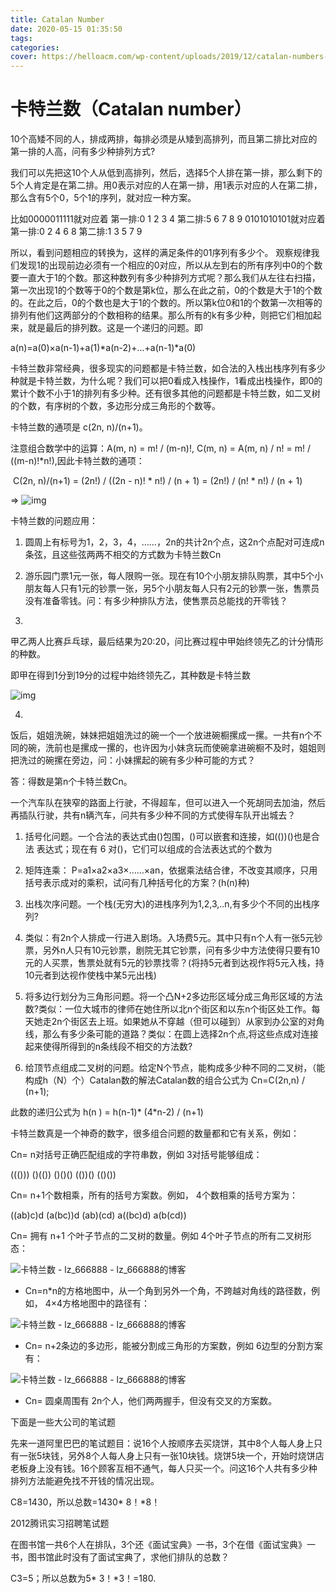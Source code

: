 ```yaml
---
title: Catalan Number
date: 2020-05-15 01:35:50
tags:
categories:
cover: https://helloacm.com/wp-content/uploads/2019/12/catalan-numbers-applications.jpg
---
```

<meta name="referrer" content="no-referrer" />

# 卡特兰数（Catalan number）

10个高矮不同的人，排成两排，每排必须是从矮到高排列，而且第二排比对应的第一排的人高，问有多少种排列方式?

我们可以先把这10个人从低到高排列，然后，选择5个人排在第一排，那么剩下的5个人肯定是在第二排。用0表示对应的人在第一排，用1表示对应的人在第二排，那么含有5个0，5个1的序列，就对应一种方案。

比如0000011111就对应着
第一排:0 1 2 3 4 
第二排:5 6 7 8 9 
0101010101就对应着
第一排:0 2 4 6 8
第二排:1 3 5 7 9

所以，看到问题相应的转换为，这样的满足条件的01序列有多少个。
观察规律我们发现1的出现前边必须有一个相应的0对应，所以从左到右的所有序列中0的个数要一直大于1的个数。那这种数列有多少种排列方式呢？那么我们从左往右扫描，第一次出现1的个数等于0的个数是第k位，那么在此之前，0的个数是大于1的个数的。在此之后，0的个数也是大于1的个数的。所以第k位0和1的个数第一次相等的排列有他们这两部分的个数相称的结果。那么所有的k有多少种，则把它们相加起来，就是最后的排列数。这是一个递归的问题。即  

a(n)=a(0)×a(n-1)+a(1)*a(n-2)+...+a(n-1)*a(0)

卡特兰数非常经典，很多现实的问题都是卡特兰数，如合法的入栈出栈序列有多少种就是卡特兰数，为什么呢？我们可以把0看成入栈操作，1看成出栈操作，即0的累计个数不小于1的排列有多少种。还有很多其他的问题都是卡特兰数，如二叉树的个数，有序树的个数，多边形分成三角形的个数等。



卡特兰数的通项是 c(2n, n)/(n+1)。


注意组合数学中的运算：A(m, n) = m! / (m-n)!,   C(m, n) = A(m, n) / n! = m! / ((m-n)!*n!),因此卡特兰数的通项：

​     C(2n, n)/(n+1) = (2n!) / ((2n - n)! * n!)  / (n + 1) = (2n!) / (n! * n!) / (n + 1)


=> ![img](https://wikimedia.org/api/rest_v1/media/math/render/svg/15115359a55c1ff29d7d56b61bd5c824e7c6b668)





卡特兰数的问题应用：

1. 圆周上有标号为1，2，3，4，……，2n的共计2n个点，这2n个点配对可连成n条弦，且这些弦两两不相交的方式数为卡特兰数Cn

2. 游乐园门票1元一张，每人限购一张。现在有10个小朋友排队购票，其中5个小朋友每人只有1元的钞票一张，另5个小朋友每人只有2元的钞票一张，售票员没有准备零钱。问：有多少种排队方法，使售票员总能找的开零钱？

3. 

   甲乙两人比赛乒乓球，最后结果为20∶20，问比赛过程中甲始终领先乙的计分情形的种数。

   即甲在得到1分到19分的过程中始终领先乙，其种数是卡特兰数


   
   ![img](http://www.cppblog.com/images/cppblog_com/abilitytao/5.gif)

4. 

   饭后，姐姐洗碗，妹妹把姐姐洗过的碗一个一个放进碗橱摞成一摞。一共有n个不同的碗，洗前也是摞成一摞的，也许因为小妹贪玩而使碗拿进碗橱不及时，姐姐则把洗过的碗摞在旁边，问：小妹摞起的碗有多少种可能的方式？

   答：得数是第n个卡特兰数Cn。



一个汽车队在狭窄的路面上行驶，不得超车，但可以进入一个死胡同去加油，然后再插队行驶，共有n辆汽车，问共有多少种不同的方式使得车队开出城去？

1. 括号化问题。一个合法的表达式由()包围，()可以嵌套和连接，如(())()也是合法 表达式；现在有 6 对()，它们可以组成的合法表达式的个数为

2. 矩阵连乘： P=a1×a2×a3×……×an，依据乘法结合律，不改变其顺序，只用括号表示成对的乘积，试问有几种括号化的方案？(h(n)种)

3. 出栈次序问题。一个栈(无穷大)的进栈序列为1,2,3,..n,有多少个不同的出栈序列?

4. 类似：有2n个人排成一行进入剧场。入场费5元。其中只有n个人有一张5元钞票，另外n人只有10元钞票，剧院无其它钞票，问有多少中方法使得只要有10元的人买票，售票处就有5元的钞票找零？(将持5元者到达视作将5元入栈，持10元者到达视作使栈中某5元出栈)

5. 将多边行划分为三角形问题。将一个凸N+2多边形区域分成三角形区域的方法数?类似：一位大城市的律师在她住所以北n个街区和以东n个街区处工作。每天她走2n个街区去上班。如果她从不穿越（但可以碰到）从家到办公室的对角线，那么有多少条可能的道路？类似：在圆上选择2n个点,将这些点成对连接起来使得所得到的n条线段不相交的方法数?

6. 给顶节点组成二叉树的问题。给定N个节点，能构成多少种不同的二叉树，（能构成h（N）个）Catalan数的解法Catalan数的组合公式为 Cn=C(2n,n) / (n+1);



此数的递归公式为 h(n ) = h(n-1)* (4*n-2) / (n+1)


卡特兰数真是一个神奇的数字，很多组合问题的数量都和它有关系，例如：

Cn= n对括号正确匹配组成的字符串数，例如 3对括号能够组成：



((())) ()(()) ()()() (())() (()())

Cn= n+1个数相乘，所有的括号方案数。例如， 4个数相乘的括号方案为：

((ab)c)d (a(bc))d (ab)(cd) a((bc)d) a(b(cd))

Cn= 拥有 n+1 个叶子节点的二叉树的数量。例如 4个叶子节点的所有二叉树形态：



![卡特兰数 - lz_666888 - lz_666888的博客](http://upload.wikimedia.org/wikipedia/commons/0/01/Catalan_number_binary_tree_example.png)

- Cn=n*n的方格地图中，从一个角到另外一个角，不跨越对角线的路径数，例如， 4×4方格地图中的路径有：



![卡特兰数 - lz_666888 - lz_666888的博客](http://upload.wikimedia.org/wikipedia/commons/thumb/f/f4/Catalan_number_4x4_grid_example.svg/450px-Catalan_number_4x4_grid_example.svg.png)

- Cn= n+2条边的多边形，能被分割成三角形的方案数，例如 6边型的分割方案有：



![卡特兰数 - lz_666888 - lz_666888的博客](http://upload.wikimedia.org/wikipedia/commons/thumb/a/a8/Catalan-Hexagons-example.svg/400px-Catalan-Hexagons-example.svg.png)

- Cn= 圆桌周围有 2n个人，他们两两握手，但没有交叉的方案数。



下面是一些大公司的笔试题

先来一道阿里巴巴的笔试题目：说16个人按顺序去买烧饼，其中8个人每人身上只有一张5块钱，另外8个人每人身上只有一张10块钱。烧饼5块一个，开始时烧饼店老板身上没有钱。16个顾客互相不通气，每人只买一个。问这16个人共有多少种排列方法能避免找不开钱的情况出现。

C8=1430，所以总数=1430* 8！*8！

2012腾讯实习招聘笔试题

在图书馆一共6个人在排队，3个还《面试宝典》一书，3个在借《面试宝典》一书，图书馆此时没有了面试宝典了，求他们排队的总数？

C3=5；所以总数为5* 3！*3！=180.